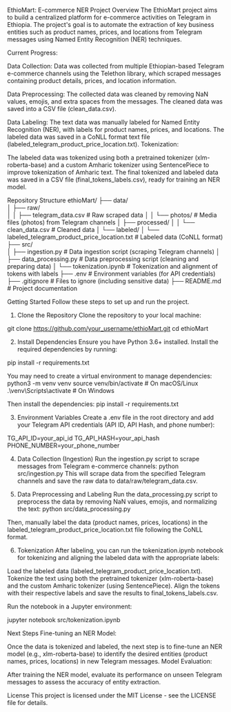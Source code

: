EthioMart: E-commerce NER Project
Overview
The EthioMart project aims to build a centralized platform for e-commerce activities on Telegram in Ethiopia. The project's goal is to automate the extraction of key business entities such as product names, prices, and locations from Telegram messages using Named Entity Recognition (NER) techniques.

Current Progress:

Data Collection:
Data was collected from multiple Ethiopian-based Telegram e-commerce channels using the Telethon library, which scraped messages containing product details, prices, and location information.

Data Preprocessing:
The collected data was cleaned by removing NaN values, emojis, and extra spaces from the messages.
The cleaned data was saved into a CSV file (clean_data.csv).

Data Labeling:
The text data was manually labeled for Named Entity Recognition (NER), with labels for product names, prices, and locations.
The labeled data was saved in a CoNLL format text file (labeled_telegram_product_price_location.txt).
Tokenization:

The labeled data was tokenized using both a pretrained tokenizer (xlm-roberta-base) and a custom Amharic tokenizer using SentencePiece to improve tokenization of Amharic text.
The final tokenized and labeled data was saved in a CSV file (final_tokens_labels.csv), ready for training an NER model.

Repository Structure
ethioMart/
├── data/                   
│   ├── raw/                
│   │   ├── telegram_data.csv  # Raw scraped data
│   │   └── photos/           # Media files (photos) from Telegram channels
│   ├── processed/
│   │   └── clean_data.csv     # Cleaned data
│   └── labeled/
│       └── labeled_telegram_product_price_location.txt  # Labeled data (CoNLL format)
├── src/                    
│   ├── ingestion.py          # Data ingestion script (scraping Telegram channels)
│   ├── data_processing.py    # Data preprocessing script (cleaning and preparing data)
│   └── tokenization.ipynb    # Tokenization and alignment of tokens with labels
├── .env                     # Environment variables (for API credentials)
├── .gitignore               # Files to ignore (including sensitive data)
├── README.md                # Project documentation


Getting Started
Follow these steps to set up and run the project.

1. Clone the Repository
Clone the repository to your local machine:



git clone https://github.com/your_username/ethioMart.git
cd ethioMart

2. Install Dependencies
Ensure you have Python 3.6+ installed. Install the required dependencies by running:

pip install -r requirements.txt

You may need to create a virtual environment to manage dependencies:
python3 -m venv venv
source venv/bin/activate  # On macOS/Linux
.\venv\Scripts\activate   # On Windows

Then install the dependencies:
pip install -r requirements.txt

3. Environment Variables
Create a .env file in the root directory and add your Telegram API credentials (API ID, API Hash, and phone number):

TG_API_ID=your_api_id
TG_API_HASH=your_api_hash
PHONE_NUMBER=your_phone_number

4. Data Collection (Ingestion)
Run the ingestion.py script to scrape messages from Telegram e-commerce channels:
python src/ingestion.py
This will scrape data from the specified Telegram channels and save the raw data to data/raw/telegram_data.csv.

5. Data Preprocessing and Labeling
Run the data_processing.py script to preprocess the data by removing NaN values, emojis, and normalizing the text:
python src/data_processing.py

Then, manually label the data (product names, prices, locations) in the labeled_telegram_product_price_location.txt file following the CoNLL format.

6. Tokenization
After labeling, you can run the tokenization.ipynb notebook for tokenizing and aligning the labeled data with the appropriate labels:

Load the labeled data (labeled_telegram_product_price_location.txt).
Tokenize the text using both the pretrained tokenizer (xlm-roberta-base) and the custom Amharic tokenizer (using SentencePiece).
Align the tokens with their respective labels and save the results to final_tokens_labels.csv.

Run the notebook in a Jupyter environment:

jupyter notebook src/tokenization.ipynb

Next Steps
Fine-tuning an NER Model:

Once the data is tokenized and labeled, the next step is to fine-tune an NER model (e.g., xlm-roberta-base) to identify the desired entities (product names, prices, locations) in new Telegram messages.
Model Evaluation:

After training the NER model, evaluate its performance on unseen Telegram messages to assess the accuracy of entity extraction.

License
This project is licensed under the MIT License - see the LICENSE file for details.